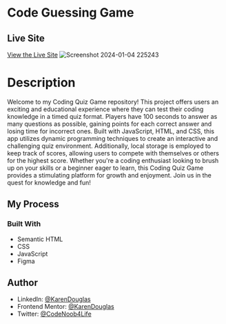 # Code Guessing Game

## Live Site
[View the Live Site](https://karendouglas.github.io/code-quiz/)
![Screenshot 2024-01-04 225243](https://github.com/KarenDouglas/code-quiz/assets/79128405/a0f90874-22e5-478f-997e-923711d51070)

# Description
Welcome to my Coding Quiz Game repository! This project offers users an exciting and educational experience where they can test their coding knowledge in a timed quiz format. Players have 100 seconds to answer as many questions as possible, gaining points for each correct answer and losing time for incorrect ones. Built with JavaScript, HTML, and CSS, this app utilizes dynamic programming techniques to create an interactive and challenging quiz environment. Additionally, local storage is employed to keep track of scores, allowing users to compete with themselves or others for the highest score. Whether you're a coding enthusiast looking to brush up on your skills or a beginner eager to learn, this Coding Quiz Game provides a stimulating platform for growth and enjoyment. Join us in the quest for knowledge and fun!


## My Process

### Built With
- Semantic HTML
- CSS
- JavaScript
- Figma

## Author

- LinkedIn: [@KarenDouglas](https://www.linkedin.com/in/karen-douglas-344974246/)
- Frontend Mentor: [@KarenDouglas](https://www.frontendmentor.io/profile/KarenDouglas)
- Twitter: [@CodeNoob4Life](https://twitter.com/CodeNoob4Life)


